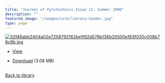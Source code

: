 ```yaml
---
title: "Journal of Pyrotechnics Issue 11, Summer 2000"
description: ""
featured_image: "/images/site/library-header.jpg"
type: page
---
```


<a href="https://drive.google.com/uc?export=view&id=1hlgPEPoUcODjExMQePwr6FHLUOvB2Qxj" target="_blank">![32f46abb2404a02e7258792162be1f92d576b136b20500e183f030c008b76c8b.jpg](/images/library/32f46abb2404a02e7258792162be1f92d576b136b20500e183f030c008b76c8b.jpg)</a>
* <a href="https://drive.google.com/uc?export=view&id=1hlgPEPoUcODjExMQePwr6FHLUOvB2Qxj" target="_blank">View</a>

* [Download](https://drive.google.com/uc?export=download&id=1hlgPEPoUcODjExMQePwr6FHLUOvB2Qxj) (3.08 MB)

<br />[Back to library](/library/)
